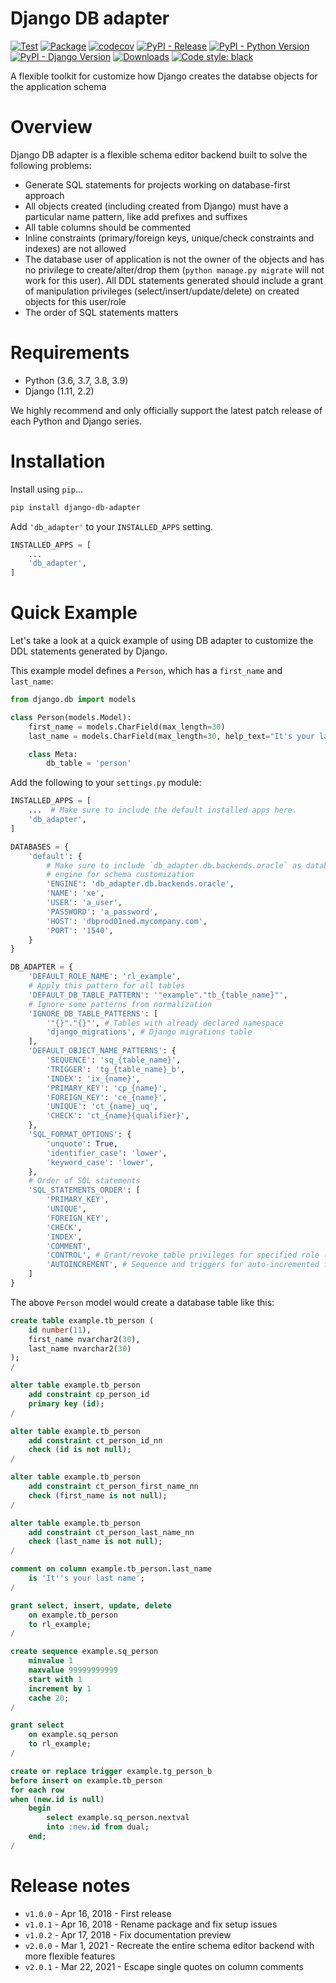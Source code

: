 # Django DB adapter

[![Test](https://github.com/weynelucas/django-db-adapter/actions/workflows/test.yml/badge.svg)](https://github.com/weynelucas/django-db-adapter/actions/workflows/test.yml)
[![Package](https://github.com/weynelucas/django-db-adapter/actions/workflows/deploy.yml/badge.svg)](https://github.com/weynelucas/django-db-adapter/actions/workflows/deploy.yml)
[![codecov](https://codecov.io/gh/weynelucas/django-db-adapter/branch/master/graph/badge.svg?token=EZyTLmsPhm)](https://codecov.io/gh/weynelucas/django-db-adapter)
[![PyPI - Release](https://img.shields.io/pypi/v/django-db-adapter.svg)](https://pypi.python.org/pypi/django-db-adapter)
[![PyPI - Python Version](https://img.shields.io/pypi/pyversions/django-db-adapter)](https://pypi.python.org/pypi/django-db-adapter)
[![PyPI - Django Version](https://img.shields.io/pypi/djversions/django-db-adapter)](https://pypi.python.org/pypi/django-db-adapter)
[![Downloads](https://pepy.tech/badge/django-db-adapter)](https://pepy.tech/project/django-db-adapter)
[![Code style: black](https://img.shields.io/badge/code%20style-black-000000.svg)](https://github.com/psf/black)


A flexible toolkit for customize how Django creates the databse objects for the
application schema

# Overview
Django DB adapter is a flexible schema editor backend built to solve the following problems:

- Generate SQL statements for projects working on database-first approach
- All objects created (including created from Django) must have a particular name pattern, like add prefixes and suffixes
- All table columns should be commented
- Inline constraints (primary/foreign keys, unique/check constraints and indexes) are not allowed
- The database user of application is not the owner of the objects and has no privilege to create/alter/drop them (`python manage.py migrate` will not work for this user). All DDL statements generated should include a grant of manipulation privileges (select/insert/update/delete) on created objects for this user/role
- The order of SQL statements matters


# Requirements
- Python (3.6, 3.7, 3.8, 3.9)
- Django (1.11, 2.2)


We highly recommend and only officially support the latest patch release of each Python and Django series.

# Installation
Install using `pip`...

```bash
pip install django-db-adapter
```

Add `'db_adapter'` to your `INSTALLED_APPS` setting.

```python
INSTALLED_APPS = [
    ...
    'db_adapter',
]
```


# Quick Example
Let's take a look at a quick example of using DB adapter to customize the DDL
statements generated by Django.

This example model defines a `Person`, which has a `first_name` and `last_name`:

```python
from django.db import models

class Person(models.Model):
    first_name = models.CharField(max_length=30)
    last_name = models.CharField(max_length=30, help_text="It's your last name")

    class Meta:
        db_table = 'person'
```

Add the following to your `settings.py` module:

```python
INSTALLED_APPS = [
    ...  # Make sure to include the default installed apps here.
    'db_adapter',
]

DATABASES = {
    'default': {
        # Make sure to include `db_adapter.db.backends.oracle` as database
        # engine for schema customization
        'ENGINE': 'db_adapter.db.backends.oracle',
        'NAME': 'xe',
        'USER': 'a_user',
        'PASSWORD': 'a_password',
        'HOST': 'dbprod01ned.mycompany.com',
        'PORT': '1540',
    }
}

DB_ADAPTER = {
    'DEFAULT_ROLE_NAME': 'rl_example',
    # Apply this pattern for all tables
    'DEFAULT_DB_TABLE_PATTERN': '"example"."tb_{table_name}"',
    # Ignore some patterns from normalization
    'IGNORE_DB_TABLE_PATTERNS': [
        '"{}"."{}"', # Tables with already declared namespace
        'django_migrations', # Django migrations table
    ],
    'DEFAULT_OBJECT_NAME_PATTERNS': {
        'SEQUENCE': 'sq_{table_name}',
        'TRIGGER': 'tg_{table_name}_b',
        'INDEX': 'ix_{name}',
        'PRIMARY_KEY': 'cp_{name}',
        'FOREIGN_KEY': 'ce_{name}',
        'UNIQUE': 'ct_{name}_uq',
        'CHECK': 'ct_{name}{qualifier}',
    },
    'SQL_FORMAT_OPTIONS': {
        'unquote': True,
        'identifier_case': 'lower',
        'keyword_case': 'lower',
    },
    # Order of SQL statements
    'SQL_STATEMENTS_ORDER': [
        'PRIMARY_KEY',
        'UNIQUE',
        'FOREIGN_KEY',
        'CHECK',
        'INDEX',
        'COMMENT',
        'CONTROL', # Grant/revoke table privileges for specified role (if exists)
        'AUTOINCREMENT', # Sequence and triggers for auto-incremented fields
    ]
}
```

The above `Person` model would create a database table like this:

```sql
create table example.tb_person (
    id number(11),
    first_name nvarchar2(30),
    last_name nvarchar2(30)
);
/

alter table example.tb_person
    add constraint cp_person_id
    primary key (id);
/

alter table example.tb_person
    add constraint ct_person_id_nn
    check (id is not null);
/

alter table example.tb_person
    add constraint ct_person_first_name_nn
    check (first_name is not null);
/

alter table example.tb_person
    add constraint ct_person_last_name_nn
    check (last_name is not null);
/

comment on column example.tb_person.last_name
    is 'It''s your last name';
/

grant select, insert, update, delete
    on example.tb_person
    to rl_example;
/

create sequence example.sq_person
    minvalue 1
    maxvalue 99999999999
    start with 1
    increment by 1
    cache 20;
/

grant select
    on example.sq_person
    to rl_example;
/

create or replace trigger example.tg_person_b
before insert on example.tb_person
for each row
when (new.id is null)
    begin
        select example.sq_person.nextval
        into :new.id from dual;
    end;
/
```

# Release notes

- `v1.0.0` - Apr 16, 2018 - First release
- `v1.0.1` - Apr 16, 2018 - Rename package and fix setup issues
- `v1.0.2` - Apr 17, 2018 - Fix documentation preview
- `v2.0.0` - Mar 1, 2021 - Recreate the entire schema editor backend with more flexible features
- `v2.0.1` - Mar 22, 2021 - Escape single quotes on column comments
